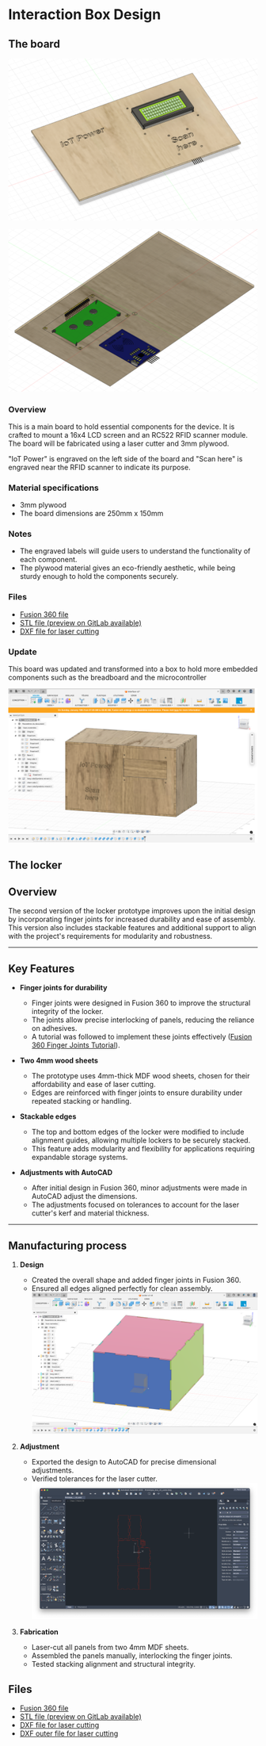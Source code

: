 # Interaction Box Design

## The board

![Picture 1](../../static/img/Dashboard_front.png)

![Picture 2](../../static/img/Dashboard_back.png)

### Overview
This is a main board to hold essential components for the device. It is crafted to  mount a 16x4 LCD screen and an RC522 RFID scanner module. The board will be fabricated using a laser cutter and 3mm plywood.

"IoT Power" is engraved on the left side of the board and "Scan here" is engraved near the RFID scanner to indicate its purpose.

### Material specifications
- 3mm plywood  
- The board dimensions are 250mm x 150mm


### Notes
- The engraved labels will guide users to understand the functionality of each component.
- The plywood material gives an eco-friendly aesthetic, while being sturdy enough to hold the components securely.

### Files

- [Fusion 360 file](https://gitlab.fdmci.hva.nl/IoT/2024-2025-semester-1/group-project/yoogaaciinuu24/-/blob/main/design/Dashboard.f3z?ref_type=heads)
- [STL file (preview on GitLab available)](https://gitlab.fdmci.hva.nl/IoT/2024-2025-semester-1/group-project/yoogaaciinuu24/-/blob/main/design/Dashboard.stl?ref_type=heads)
- [DXF file for laser cutting](https://gitlab.fdmci.hva.nl/IoT/2024-2025-semester-1/group-project/yoogaaciinuu24/-/blob/main/design/Dashboard_with_engraving.dxf?ref_type=heads)

### Update

This board was updated and transformed into a box to hold more embedded components such as the breadboard and the microcontroller

![Picture 1](../../static/img/Dashboard_new.png)


## The locker

## Overview

The second version of the locker prototype improves upon the initial design by incorporating finger joints for increased durability and ease of assembly. This version also includes stackable features and additional support to align with the project's requirements for modularity and robustness.

---

## Key Features

- **Finger joints for durability**
   - Finger joints were designed in Fusion 360 to improve the structural integrity of the locker.
   - The joints allow precise interlocking of panels, reducing the reliance on adhesives.
   - A tutorial was followed to implement these joints effectively ([Fusion 360 Finger Joints Tutorial](https://www.youtube.com/watch?v=ZrcqauNvt0M)).

- **Two 4mm wood sheets**
   - The prototype uses 4mm-thick MDF wood sheets, chosen for their affordability and ease of laser cutting.
   - Edges are reinforced with finger joints to ensure durability under repeated stacking or handling.

- **Stackable edges**
   - The top and bottom edges of the locker were modified to include alignment guides, allowing multiple lockers to be securely stacked.
   - This feature adds modularity and flexibility for applications requiring expandable storage systems.

- **Adjustments with AutoCAD**
   - After initial design in Fusion 360, minor adjustments were made in AutoCAD adjust the dimensions.
   - The adjustments focused on tolerances to account for the laser cutter's kerf and material thickness.

---

## Manufacturing process

1. **Design**
   - Created the overall shape and added finger joints in Fusion 360.
   - Ensured all edges aligned perfectly for clean assembly.
![Image 1](../../static/img/Finger_joint_box.png)

2. **Adjustment**
   - Exported the design to AutoCAD for precise dimensional adjustments.
   - Verified tolerances for the laser cutter.
![Image 1](../../static/img/Lasercutting_file_preview.png)

3. **Fabrication**
   - Laser-cut all panels from two 4mm MDF sheets.
   - Assembled the panels manually, interlocking the finger joints.
   - Tested stacking alignment and structural integrity.

## Files

- [Fusion 360 file](https://gitlab.fdmci.hva.nl/IoT/2024-2025-semester-1/group-project/yoogaaciinuu24/-/blob/main/design/Locker_v2.f3d?ref_type=heads)
- [STL file (preview on GitLab available)](https://gitlab.fdmci.hva.nl/IoT/2024-2025-semester-1/group-project/yoogaaciinuu24/-/blob/main/design/Locker_v2.dxf?ref_type=heads)
- [DXF file for laser cutting](https://gitlab.fdmci.hva.nl/IoT/2024-2025-semester-1/group-project/yoogaaciinuu24/-/blob/main/design/Prototype_box_v2.dxf?ref_type=heads)
- [DXF outer file for laser cutting](https://gitlab.fdmci.hva.nl/IoT/2024-2025-semester-1/group-project/yoogaaciinuu24/-/blob/main/design/Prototype_box_v2_outer.dxf?ref_type=heads)

